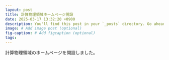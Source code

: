 ```yaml
---
layout: post
title: 計算物理領域ホームページ開設
date: 2025-03-17 13:32:20 +0900
description: You'll find this post in your `_posts` directory. Go ahead and edit it and re-build the site to see your changes. # Add post description (optional)
image: # Add image post (optional)
fig-caption: # Add figcaption (optional)
tags:
---
```


計算物理領域のホームページを開設しました。